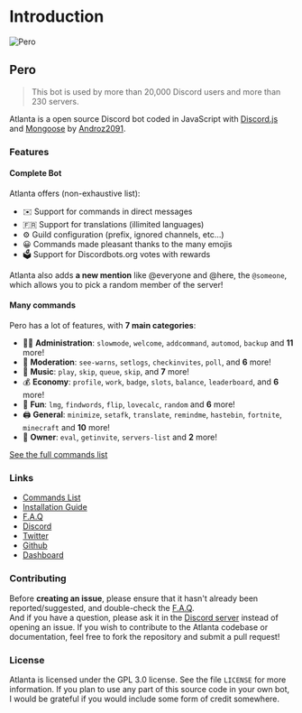 # Introduction

![Pero](https://cdn.discordapp.com/attachments/813486700520144916/842249859641638912/1617522198598.png)

## Pero


> This bot is used by more than 20,000 Discord users and more than 230 servers.

Atlanta is a open source Discord bot coded in JavaScript with [Discord.js](https://discord.js.org) and [Mongoose](https://mongoosejs.com/docs/api.html) by [Androz2091](https://github.com/Androz2091).

### Features

#### Complete Bot

Atlanta offers \(non-exhaustive list\):

* ✉️ Support for commands in direct messages
* 🇫🇷 Support for translations \(illimited languages\)
* ⚙️ Guild configuration \(prefix, ignored channels, etc...\)
* 😀 Commands made pleasant thanks to the many emojis
* 🗳️ Support for Discordbots.org votes with rewards

Atlanta also adds **a new mention** like @everyone and @here, the `@someone`, which allows you to pick a random member of the server!

#### Many commands

Pero has a lot of features, with **7 main categories**:

* 👩‍💼 **Administration**: `slowmode`, `welcome`, `addcommand`, `automod`, `backup` and **11** more! 
* 🚓 **Moderation**: `see-warns`, `setlogs`, `checkinvites`, `poll`, and **6** more! 
* 🎵 **Music**: `play`, `skip`, `queue`, `skip`, and **7** more! 
* 💰 **Economy**: `profile`, `work`, `badge`, `slots`, `balance`, `leaderboard`, and **6** more! 
* 👻 **Fun**: `lmg`, `findwords`, `flip`, `lovecalc`, `random` and **6** more! 
* 🖨️ **General**: `minimize`, `setafk`, `translate`, `remindme`, `hastebin`, `fortnite`, `minecraft` and **10** more! 
* 👑 **Owner**: `eval`, `getinvite`, `servers-list` and **2** more!

[See the full commands list](https://www.atlanta-bot.fr/commands)

### Links

* [Commands List](https://www.atlanta-bot.fr/commands)
* [Installation Guide](https://www.atlanta-bot.fr/installation)
* [F.A.Q](https://www.atlanta-bot.fr/faq/)
* [Discord](https://discord.atlanta-bot.fr)
* [Twitter](https://twitter.com/AtlantaBot)
* [Github](https://github.com/AtlantaBot)
* [Dashboard](https://dashboard.atlanta-bot.fr)

### Contributing

Before **creating an issue**, please ensure that it hasn't already been reported/suggested, and double-check the [F.A.Q](https://www.atlanta-bot.fr/faq).  
And if you have a question, please ask it in the [Discord server](https://discord.atlanta-bot.fr/) instead of opening an issue. If you wish to contribute to the Atlanta codebase or documentation, feel free to fork the repository and submit a pull request!

### License

Atlanta is licensed under the GPL 3.0 license. See the file `LICENSE` for more information. If you plan to use any part of this source code in your own bot, I would be grateful if you would include some form of credit somewhere.

